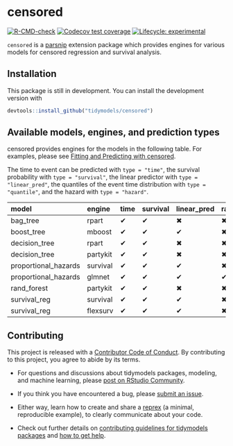 
<!-- README.md is generated from README.Rmd. Please edit that file -->

# censored

<!-- badges: start -->

[![R-CMD-check](https://github.com/tidymodels/censored/actions/workflows/R-CMD-check.yaml/badge.svg)](https://github.com/tidymodels/censored/actions/workflows/R-CMD-check.yaml)
[![Codecov test
coverage](https://codecov.io/gh/tidymodels/censored/branch/main/graph/badge.svg)](https://codecov.io/gh/tidymodels/censored?branch=main)
[![Lifecycle:
experimental](https://img.shields.io/badge/lifecycle-experimental-orange.svg)](https://www.tidyverse.org/lifecycle/#experimental)
<!-- badges: end -->

`censored` is a [parsnip](https://parsnip.tidymodels.org) extension
package which provides engines for various models for censored
regression and survival analysis.

## Installation

This package is still in development. You can install the development
version with

``` r
devtools::install_github("tidymodels/censored")
```

## Available models, engines, and prediction types

censored provides engines for the models in the following table. For
examples, please see [Fitting and Predicting with
censored](https://censored.tidymodels.org/articles/articles/examples.html).

The time to event can be predicted with `type = "time"`, the survival
probability with `type = "survival"`, the linear predictor with
`type = "linear_pred"`, the quantiles of the event time distribution
with `type = "quantile"`, and the hazard with `type = "hazard"`.

| model                | engine   | time | survival | linear_pred | raw | quantile | hazard |
|:---------------------|:---------|:-----|:---------|:------------|:----|:---------|:-------|
| bag_tree             | rpart    | ✔    | ✔        | ✖           | ✖   | ✖        | ✖      |
| boost_tree           | mboost   | ✔    | ✔        | ✔           | ✖   | ✖        | ✖      |
| decision_tree        | rpart    | ✔    | ✔        | ✖           | ✖   | ✖        | ✖      |
| decision_tree        | partykit | ✔    | ✔        | ✖           | ✖   | ✖        | ✖      |
| proportional_hazards | survival | ✔    | ✔        | ✔           | ✖   | ✖        | ✖      |
| proportional_hazards | glmnet   | ✔    | ✔        | ✔           | ✔   | ✖        | ✖      |
| rand_forest          | partykit | ✔    | ✔        | ✖           | ✖   | ✖        | ✖      |
| survival_reg         | survival | ✔    | ✔        | ✔           | ✖   | ✔        | ✔      |
| survival_reg         | flexsurv | ✔    | ✔        | ✔           | ✖   | ✔        | ✔      |

## Contributing

This project is released with a [Contributor Code of
Conduct](https://contributor-covenant.org/version/2/0/CODE_OF_CONDUCT.html).
By contributing to this project, you agree to abide by its terms.

-   For questions and discussions about tidymodels packages, modeling,
    and machine learning, please [post on RStudio
    Community](https://community.rstudio.com/new-topic?category_id=15&tags=tidymodels,question).

-   If you think you have encountered a bug, please [submit an
    issue](https://github.com/tidymodels/censored/issues).

-   Either way, learn how to create and share a
    [reprex](https://reprex.tidyverse.org/articles/articles/learn-reprex.html)
    (a minimal, reproducible example), to clearly communicate about your
    code.

-   Check out further details on [contributing guidelines for tidymodels
    packages](https://www.tidymodels.org/contribute/) and [how to get
    help](https://www.tidymodels.org/help/).
